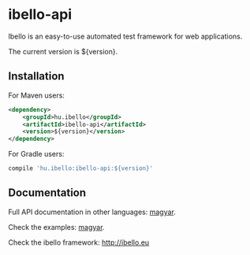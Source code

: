 # ibello-api
Ibello is an easy-to-use automated test framework for web applications.

The current version is ${version}.

## Installation

For Maven users:

```xml
<dependency>
    <groupId>hu.ibello</groupId>
    <artifactId>ibello-api</artifactId>
    <version>${version}</version>
</dependency>
```

For Gradle users:

```groovy
compile 'hu.ibello:ibello-api:${version}'
```

## Documentation

Full API documentation in other languages: [magyar](documentation/API.hu.md).

Check the examples: [magyar](documentation/API-EXAMPLES.hu.md).

Check the ibello framework: http://ibello.eu

